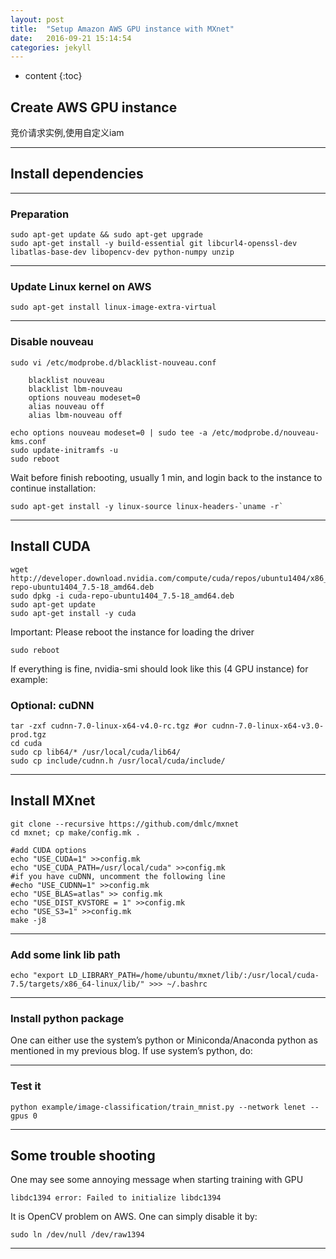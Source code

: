 ```yaml
---
layout: post
title:  "Setup Amazon AWS GPU instance with MXnet"
date:   2016-09-21 15:14:54
categories: jekyll
---
```


* content
{:toc}

## Create AWS GPU instance

竞价请求实例,使用自定义iam


---

## Install dependencies

	

---

### Preparation

	sudo apt-get update && sudo apt-get upgrade
	sudo apt-get install -y build-essential git libcurl4-openssl-dev libatlas-base-dev libopencv-dev python-numpy unzip

---

### Update Linux kernel on AWS

	sudo apt-get install linux-image-extra-virtual

---

### Disable nouveau

	sudo vi /etc/modprobe.d/blacklist-nouveau.conf

    	blacklist nouveau
    	blacklist lbm-nouveau
    	options nouveau modeset=0
    	alias nouveau off
    	alias lbm-nouveau off

	echo options nouveau modeset=0 | sudo tee -a /etc/modprobe.d/nouveau-kms.conf
	sudo update-initramfs -u
	sudo reboot

Wait before finish rebooting, usually 1 min, and login back to the instance to continue installation:

	sudo apt-get install -y linux-source linux-headers-`uname -r`
	
---

## Install CUDA

	wget http://developer.download.nvidia.com/compute/cuda/repos/ubuntu1404/x86_64/cuda-repo-ubuntu1404_7.5-18_amd64.deb
	sudo dpkg -i cuda-repo-ubuntu1404_7.5-18_amd64.deb
	sudo apt-get update
	sudo apt-get install -y cuda
Important: Please reboot the instance for loading the driver
	
	sudo reboot
If everything is fine, nvidia-smi should look like this (4 GPU instance) for example:

### Optional: cuDNN

	tar -zxf cudnn-7.0-linux-x64-v4.0-rc.tgz #or cudnn-7.0-linux-x64-v3.0-prod.tgz
	cd cuda
	sudo cp lib64/* /usr/local/cuda/lib64/
	sudo cp include/cudnn.h /usr/local/cuda/include/

---

## Install MXnet

	
	git clone --recursive https://github.com/dmlc/mxnet
	cd mxnet; cp make/config.mk .

	#add CUDA options
	echo "USE_CUDA=1" >>config.mk
	echo "USE_CUDA_PATH=/usr/local/cuda" >>config.mk
	#if you have cuDNN, uncomment the following line
	#echo "USE_CUDNN=1" >>config.mk
	echo "USE_BLAS=atlas" >> config.mk
	echo "USE_DIST_KVSTORE = 1" >>config.mk
	echo "USE_S3=1" >>config.mk
	make -j8

---

### Add some link lib path

	echo "export LD_LIBRARY_PATH=/home/ubuntu/mxnet/lib/:/usr/local/cuda-7.5/targets/x86_64-linux/lib/" >>> ~/.bashrc
	

---

### Install python package

One can either use the system’s python or Miniconda/Anaconda python as mentioned in my previous blog. If use system’s python, do:


---

### Test it

	python example/image-classification/train_mnist.py --network lenet --gpus 0
	

---

## Some trouble shooting

One may see some annoying message when starting training with GPU

`libdc1394 error: Failed to initialize libdc1394`

It is OpenCV problem on AWS. One can simply disable it by:

	sudo ln /dev/null /dev/raw1394
	

---
